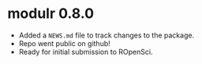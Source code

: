 # modulr 0.8.0

* Added a `NEWS.md` file to track changes to the package.
* Repo went public on github!
* Ready for initial submission to ROpenSci.
